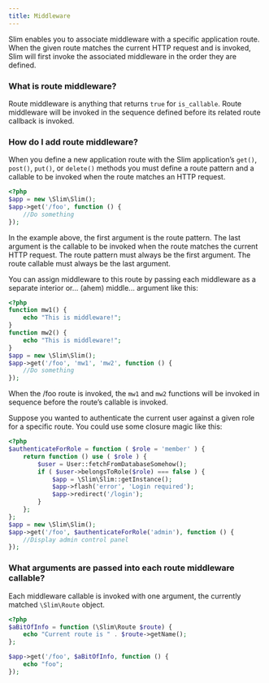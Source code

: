 ```yaml
---
title: Middleware
---
```

Slim enables you to associate middleware with a specific application route. When the given route matches the current
HTTP request and is invoked, Slim will first invoke the associated middleware in the order they are defined.

### What is route middleware?

Route middleware is anything that returns `true` for `is_callable`. Route middleware will be invoked in the sequence
defined before its related route callback is invoked.

### How do I add route middleware?

When you define a new application route with the Slim application’s `get()`, `post()`, `put()`, or `delete()` methods
you must define a route pattern and a callable to be invoked when the route matches an HTTP request.

```php
<?php
$app = new \Slim\Slim();
$app->get('/foo', function () {
    //Do something
});
```

In the example above, the first argument is the route pattern. The last argument is the callable to be invoked when
the route matches the current HTTP request. The route pattern must always be the first argument. The route callable
must always be the last argument.

You can assign middleware to this route by passing each middleware as a separate interior or... (ahem) middle...
argument like this:

```php
<?php
function mw1() {
    echo "This is middleware!";
}
function mw2() {
    echo "This is middleware!";
}
$app = new \Slim\Slim();
$app->get('/foo', 'mw1', 'mw2', function () {
    //Do something
});
```

When the /foo route is invoked, the `mw1` and `mw2` functions will be invoked in sequence before the route’s callable
is invoked.

Suppose you wanted to authenticate the current user against a given role for a specific route. You could use some
closure magic like this:

```php
<?php
$authenticateForRole = function ( $role = 'member' ) {
    return function () use ( $role ) {
        $user = User::fetchFromDatabaseSomehow();
        if ( $user->belongsToRole($role) === false ) {
            $app = \Slim\Slim::getInstance();
            $app->flash('error', 'Login required');
            $app->redirect('/login');
        }
    };
};
$app = new \Slim\Slim();
$app->get('/foo', $authenticateForRole('admin'), function () {
    //Display admin control panel
});
```

### What arguments are passed into each route middleware callable?

Each middleware callable is invoked with one argument, the currently matched `\Slim\Route` object.

```php
<?php
$aBitOfInfo = function (\Slim\Route $route) {
    echo "Current route is " . $route->getName();
};

$app->get('/foo', $aBitOfInfo, function () {
    echo "foo";
});
```
